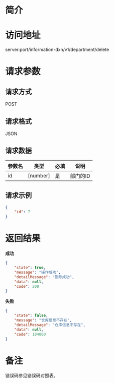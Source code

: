 # 简介

# 访问地址
server:port/information-dxn/v1/department/delete

# 请求参数

## 请求方式
POST

## 请求格式
JSON

## 请求数据
|参数名|类型|必填|说明|
|-|-|-|-|
|id|[number]|是|部门的ID|

## 请求示例
```json
{
	"id": 7
}
```

# 返回结果
**成功**
```json
{
    "state": true,
    "message": "操作成功",
    "detailMessage": "删除成功",
    "data": null,
    "code": 200
}
```

**失败**
```json
{
    "state": false,
    "message": "仓库信息不存在",
    "detailMessage": "仓库信息不存在",
    "data": null,
    "code": 104000
}
```

# 备注
错误码参见错误码对照表。